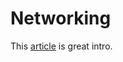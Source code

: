# Networking

This [article](http://sircmpwn.github.io/2016/12/06/A-broad-intro-to-networking.html) is great intro.
